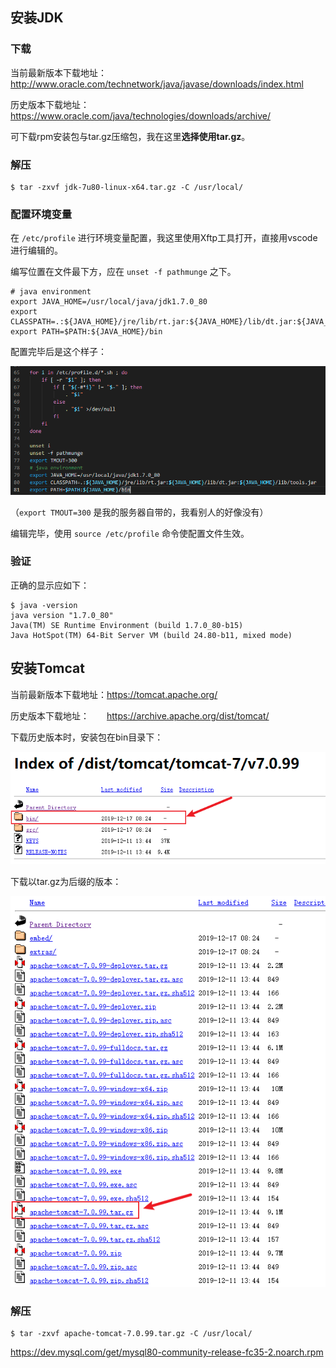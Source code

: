 ## 安装JDK

### 下载

当前最新版本下载地址：http://www.oracle.com/technetwork/java/javase/downloads/index.html

历史版本下载地址：　　https://www.oracle.com/java/technologies/downloads/archive/

可下载rpm安装包与tar.gz压缩包，我在这里**选择使用tar.gz**。

### 解压

```shell
$ tar -zxvf jdk-7u80-linux-x64.tar.gz -C /usr/local/
```

### 配置环境变量

在 `/etc/profile` 进行环境变量配置，我这里使用Xftp工具打开，直接用vscode进行编辑的。

编写位置在文件最下方，应在 `unset -f pathmunge` 之下。

```
# java environment
export JAVA_HOME=/usr/local/java/jdk1.7.0_80
export CLASSPATH=.:${JAVA_HOME}/jre/lib/rt.jar:${JAVA_HOME}/lib/dt.jar:${JAVA_HOME}/lib/tools.jar
export PATH=$PATH:${JAVA_HOME}/bin
```

配置完毕后是这个样子：

![image-20220304100646535](./java-environment.assets/image-20220304100646535.png)

（`export TMOUT=300` 是我的服务器自带的，我看别人的好像没有）

编辑完毕，使用 `source /etc/profile` 命令使配置文件生效。

### 验证

正确的显示应如下：

```shell
$ java -version
java version "1.7.0_80"
Java(TM) SE Runtime Environment (build 1.7.0_80-b15)
Java HotSpot(TM) 64-Bit Server VM (build 24.80-b11, mixed mode)
```



## 安装Tomcat

当前最新版本下载地址：https://tomcat.apache.org/

历史版本下载地址：　　https://archive.apache.org/dist/tomcat/

下载历史版本时，安装包在bin目录下：

![image-20220304103507370](./java-environment.assets/image-20220304103507370.png)

下载以tar.gz为后缀的版本：

![image-20220304142816042](java-environment.assets/image-20220304142816042.png)

### 解压

```shell
$ tar -zxvf apache-tomcat-7.0.99.tar.gz -C /usr/local/
```

https://dev.mysql.com/get/mysql80-community-release-fc35-2.noarch.rpm





